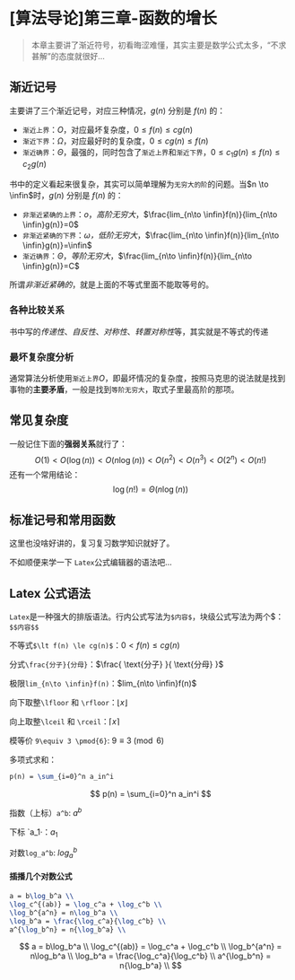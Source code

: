 # [算法导论]第三章-函数的增长

>  本章主要讲了渐近符号，初看晦涩难懂，其实主要是数学公式太多，“不求甚解”的态度就很好...

## 渐近记号
主要讲了三个渐近记号，对应三种情况，$g(n)$ 分别是 $f(n)$ 的：

- `渐近上界`：$O$，对应最坏复杂度，$0\le f(n) \le cg(n)$
-  `渐近下界`：$\Omega$，对应最好时的复杂度，$0\le cg(n) \le f(n)$
-  `渐近确界`：$\Theta$，最强的，同时包含了`渐近上界`和`渐近下界`，$0\le c_1g(n) \le f(n) \le c_2g(n)$

书中的定义看起来很复杂，其实可以简单理解为`无穷大的阶`的问题。当$n \to \infin$时，$g(n)$ 分别是 $f(n)$ 的：

- `非渐近紧确的上界`：$o$，*高阶无穷大*，$\frac{lim_{n\to \infin}f(n)}{lim_{n\to \infin}g(n)}=0$
- `非渐近紧确的下界`：$\omega$*，低阶无穷大*，$\frac{lim_{n\to \infin}f(n)}{lim_{n\to \infin}g(n)}=\infin$
- `渐近确界`：$\Theta$，*等阶无穷大*，$\frac{lim_{n\to \infin}f(n)}{lim_{n\to \infin}g(n)}=C$

所谓*非渐近紧确的*，就是上面的不等式里面不能取等号的。

### 各种比较关系

书中写的*传递性*、*自反性*、*对称性*、*转置对称性*等，其实就是不等式的传递

### 最坏复杂度分析

通常算法分析使用`渐近上界`$O$，即最坏情况的复杂度，按照马克思的说法就是找到事物的**主要矛盾**，一般是找到`等阶无穷大`，取式子里最高阶的那项。

## 常见复杂度

一般记住下面的**强弱关系**就行了：
$$
O(1) \lt O(\log(n)) \lt O(n\log(n)) \lt O(n^2) \lt O(n^3) \lt O(2^n) \lt O(n!)
$$
还有一个常用结论：
$$
\log(n!) = \Theta(n\log(n))
$$


## 标准记号和常用函数

这里也没啥好讲的，复习复习数学知识就好了。

不如顺便来学一下 `Latex`公式编辑器的语法吧...

## Latex 公式语法

`Latex`是一种强大的排版语法。行内公式写法为`$内容$`，块级公式写法为两个\$：`$$内容$$`

不等式`$\lt f(n) \le cg(n)$`：$0\lt f(n) \le cg(n)$

分式`\frac{分子}{分母}`：$\frac{ \text{分子} }{ \text{分母} }$

极限`lim_{n\to \infin}f(n)`：$lim_{n\to \infin}f(n)$

向下取整`\lfloor` 和 `\rfloor`：$\lfloor x \rfloor$

向上取整`\lceil` 和 `\rceil`：$\lceil x \rceil$

模等价 `9\equiv 3 \pmod{6}`:  $9\equiv 3 \pmod{6}$ 

多项式求和：

```latex
p(n) = \sum_{i=0}^n a_in^i
```

$$
p(n) = \sum_{i=0}^n a_in^i
$$

指数（上标）`a^b`:  $a^b$

下标 `a_1·：$a_1$

对数`log_a^b`: $log_a^b$

#### 插播几个对数公式

```latex
a = b\log_b^a \\
\log_c^{(ab)} = \log_c^a + \log_c^b \\
\log_b^{a^n} = n\log_b^a \\
\log_b^a = \frac{\log_c^a}{\log_c^b} \\
a^{\log_b^n} = n{\log_b^a} \\
```


$$
a = b\log_b^a \\
\log_c^{(ab)} = \log_c^a + \log_c^b \\
\log_b^{a^n} = n\log_b^a \\
\log_b^a = \frac{\log_c^a}{\log_c^b} \\
a^{\log_b^n} = n{\log_b^a} \\
$$


